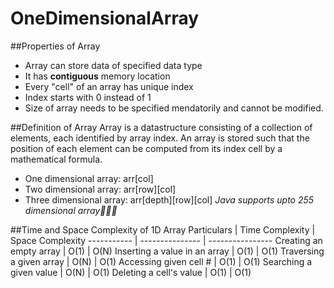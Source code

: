 # OneDimensionalArray

##Properties of Array
* Array can store data of specified data type
* It has **contiguous** memory location
* Every "cell" of an array has unique index
* Index starts with 0 instead of 1
* Size of array needs to be specified mendatorily and cannot be modified.

##Definition of Array
Array is a datastructure consisting of a collection of elements, each identified by array index. An array is stored such that the position of each element can be computed from its index cell by a mathematical formula.

* One dimensional array: arr[col]
* Two dimensional array: arr[row][col]
* Three dimensional array: arr[depth][row][col]
*Java supports upto 255 dimensional array:clap::clap::clap:*

##Time and Space Complexity of 1D Array
Particulars | Time Complexity | Space Complexity
----------- | --------------- | ----------------
Creating an empty array | O(1) | O(N)
Inserting a value in an array | O(1) | O(1)
Traversing a given array | O(N) | O(1)
Accessing given cell # | O(1) | O(1)
Searching a given value | O(N) | O(1)
Deleting a cell's value | O(1) | O(1)
